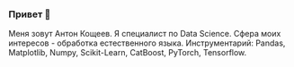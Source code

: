 ### Привет 👋

Меня зовут Антон Кощеев. Я специалист по Data Science. Сфера моих интересов - обработка естественного языка.
Инструментарий: Pandas, Matplotlib, Numpy, Scikit-Learn, CatBoost, PyTorch, Tensorflow.
